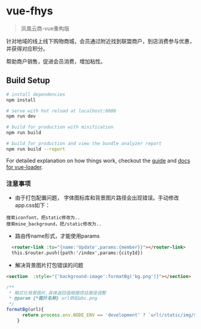 # vue-fhys

> 凤凰云商-vue重构版

针对地域的线上线下购物商城，会员通过附近找到联盟商户，到店消费参与优惠，并获得对应积分。

帮助商户销售，促进会员消费，增加粘性。

## Build Setup

``` bash
# install dependencies
npm install

# serve with hot reload at localhost:8080
npm run dev

# build for production with minification
npm run build

# build for production and view the bundle analyzer report
npm run build --report
```

For detailed explanation on how things work, checkout the [guide](http://vuejs-templates.github.io/webpack/) and [docs for vue-loader](http://vuejs.github.io/vue-loader).

### 注意事项

- 由于打包配置问题， 字体图标库和背景图片路径会出现错误。手动修改app.css如下：
```
搜索iconfont，把static修改为..
搜索mine_background，把/static修改为..
```
- 路由传name形式，才能使用params
```html
  <router-link :to="{name:'Update',params:{member}}"></router-link>
  this.$router.push({path:'/index',params:{cityId})
```

- 解决背景图片打包错误的问题

```html
<section  :style="{'background-image':formatBg('bg.png')}"></section>
```

```javascript
/**
 * 格式化背景图片,具体返回值根据项目路径调整
 * @param {*图片名称} url例如abc.png
 */
formatBg(url){
      return process.env.NODE_ENV == 'development' ? `url(/static/img/${url})` : `url(./static/img/${url})`
    }
```

